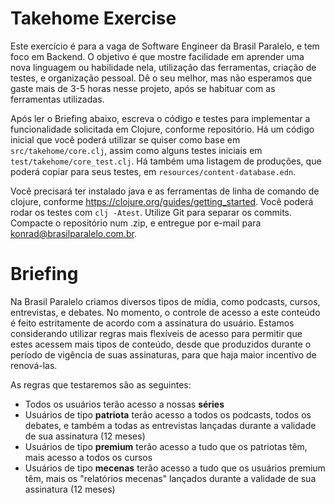 # Takehome Exercise

Este exercício é para a vaga de Software Engineer da Brasil Paralelo, e tem foco em Backend. O objetivo é que mostre facilidade em aprender uma nova linguagem ou habilidade nela, utilização das ferramentas, criação de testes, e organização pessoal. Dê o seu melhor, mas não esperamos que gaste mais de 3-5 horas nesse projeto, após se habituar com as ferramentas utilizadas.

Após ler o Briefing abaixo, escreva o código e testes para implementar a funcionalidade solicitada em Clojure, conforme repositório. Há um código inicial que você poderá utilizar se quiser como base em `src/takehome/core.clj`, assim como alguns testes iniciais em `test/takehome/core_test.clj`. Há também uma listagem de produções, que poderá copiar para seus testes, em `resources/content-database.edn`.

Você precisará ter instalado java e as ferramentas de linha de comando de clojure, conforme https://clojure.org/guides/getting_started. Você poderá rodar os testes com `clj -Atest`. Utilize Git para separar os commits. Compacte o repositório num .zip, e entregue por e-mail para konrad@brasilparalelo.com.br.

# Briefing

Na Brasil Paralelo criamos diversos tipos de mídia, como podcasts, cursos, entrevistas, e debates. No momento, o controle de acesso a este conteúdo é feito estritamente de acordo com a assinatura do usuário. Estamos considerando utilizar regras mais flexíveis de acesso para permitir que estes acessem mais tipos de conteúdo, desde que produzidos durante o período de vigência de suas assinaturas, para que haja maior incentivo de renová-las.

As regras que testaremos são as seguintes:
- Todos os usuários terão acesso a nossas **séries**
- Usuários de tipo **patriota** terão acesso a todos os podcasts, todos os debates, e também a todas as entrevistas lançadas durante a validade de sua assinatura (12 meses)
- Usuários de tipo **premium** terão acesso a tudo que os patriotas têm, mais acesso a todos os cursos
- Usuários de tipo **mecenas** terão acesso a tudo que os usuários premium têm, mais os "relatórios mecenas" lançados durante a validade de sua assinatura (12 meses)

